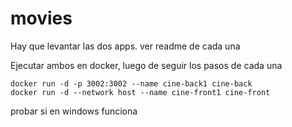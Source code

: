 # movies
Hay que levantar las dos apps. ver readme de cada una


Ejecutar ambos en docker, luego de seguir los pasos de cada una

```
docker run -d -p 3002:3002 --name cine-back1 cine-back
docker run -d --network host --name cine-front1 cine-front
```

probar si en windows funciona

